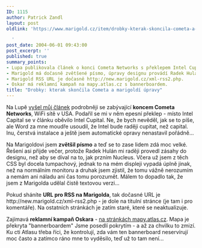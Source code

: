 ```yaml
---
ID: 1115
author: Patrick Zandl
layout: post
oldlink: 'https://www.marigold.cz/item/drobky-kterak-skoncila-cometa-a-marigoldi-upravy

  '
post_date: 2004-06-01 09:43:00
post_excerpt: ''
published: true
summary_points:
- Lupa publikovala článek o konci Cometa Networks s překlepem Intel Cupital.
- Marigold má dočasně zvětšené písmo, úpravy designu provádí Radek Hulán.
- Marigold RSS URL je dočasně http://new.marigold.cz/xml-rss2.php.
- Oskar má reklamní kampaň na mapy.atlas.cz s bannerboardem.
title: "Drobky: kterak skončila Cometa a marigoldí úpravy"
---
```


<p>
Na Lupě <a href="http://www.lupa.cz/clanek.php3?show=3410">vyšel můj článek</a> podrobněji se zabývající <b>koncem Cometa Networks</b>, WiFi sítě v USA. Podařil se mi v něm epesní překlep - místo Intel Capital se v článku oběvilo Intel Cupital. Ne, že bych nevěděl, jak se to píše, ale Word za mne moudře usoudil, že Intel bude raději cupitat, než capital. Inu, čerstvá instalace a ještě jsem automatické opravy nenastavil pořádně...</p>

<p>
Na Marigoldovi jsem <b>zvětšil písmo</b> a teď se to zase lidem zdá moc velké. Řešení asi přijde večer, protože Radek Hulán mi raději provedl zásahy do designu, než aby se díval na to, jak przním Nucleus. Včera už jsem z těch CSS byl docela tumpachový, jednak to na mém displeji vypadá úplně jinak, než na normálním monitoru a druhak jsem zjistil, že tomu vážně nerozumím a nemám ani náladu ani čas tomu porozumět. Málem to dopadlo tak, že jsem z Marigolda udělal čistě textovou verzi... </p>

<p>
Pokud sháníte <b>URL pro RSS na Marigolda</b>, tak dočasné URL je http://new.marigold.cz/xml-rss2.php - je dole na titulní stránce (je tam i pro komentáře). Na ostatních stránkách je zatím staré, které se neaktualizuje. </p>

<p>
Zajímavá <b>reklamní kampaň Oskara</b> - <a href="http://mapy.atlas.cz">na stránkách mapy.atlas.cz</a>. Mapa je překryta "bannerboardem" Jsme posedlí pokrytím - a až za chvilku to zmizí. Ku cti Atlasu třeba říci, že kontrolují, zda vám ten bannerboard neservírují moc často a zatímco ráno mne to vyděsilo, teď už to tam není...
</p>